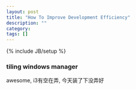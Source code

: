 ```yaml
---
layout: post
title: "How To Improve Development Efficiency"
description: ""
category: 
tags: []
---
```

{% include JB/setup %}

### tiling windows manager
awesome, i3有空在弄, 今天装了下没弄好

###
